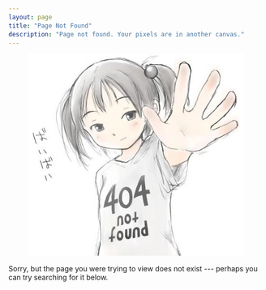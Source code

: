 ```yaml
---
layout: page
title: "Page Not Found"
description: "Page not found. Your pixels are in another canvas."
---  
```

<figure>
	<a href="/images/404.jpg"><img src="/images/404.jpg" alt=""></a>
</figure>
Sorry, but the page you were trying to view does not exist --- perhaps you can try searching for it below.

<script type="text/javascript">
  var GOOG_FIXURL_LANG = 'en';
  var GOOG_FIXURL_SITE = '{{ site.url }}'
</script>
<script type="text/javascript"
  src="http://linkhelp.clients.google.com/tbproxy/lh/wm/fixurl.js">
</script>